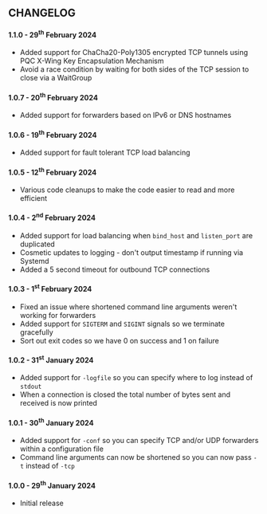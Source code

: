 ## CHANGELOG

#### 1.1.0 - 29<sup>th</sup> February 2024
- Added support for ChaCha20-Poly1305 encrypted TCP tunnels using PQC X-Wing Key Encapsulation Mechanism
- Avoid a race condition by waiting for both sides of the TCP session to close via a WaitGroup

#### 1.0.7 - 20<sup>th</sup> February 2024
- Added support for forwarders based on IPv6 or DNS hostnames

#### 1.0.6 - 19<sup>th</sup> February 2024
- Added support for fault tolerant TCP load balancing

#### 1.0.5 - 12<sup>th</sup> February 2024
- Various code cleanups to make the code easier to read and more efficient

#### 1.0.4 - 2<sup>nd</sup> February 2024
- Added support for load balancing when `bind_host` and `listen_port` are duplicated
- Cosmetic updates to logging - don't output timestamp if running via Systemd
- Added a 5 second timeout for outbound TCP connections

#### 1.0.3 - 1<sup>st</sup> February 2024
- Fixed an issue where shortened command line arguments weren't working for forwarders
- Added support for `SIGTERM` and `SIGINT` signals so we terminate gracefully
- Sort out exit codes so we have 0 on success and 1 on failure

#### 1.0.2 - 31<sup>st</sup> January 2024
- Added support for `-logfile` so you can specify where to log instead of `stdout`
- When a connection is closed the total number of bytes sent and received is now printed

#### 1.0.1 - 30<sup>th</sup> January 2024
- Added support for `-conf` so you can specify TCP and/or UDP forwarders within a configuration file
- Command line arguments can now be shortened so you can now pass `-t` instead of `-tcp` 

#### 1.0.0 - 29<sup>th</sup> January 2024
- Initial release
